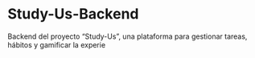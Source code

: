 # Study-Us-Backend
Backend del proyecto “Study-Us”, una plataforma para gestionar tareas, hábitos y gamificar la experie
